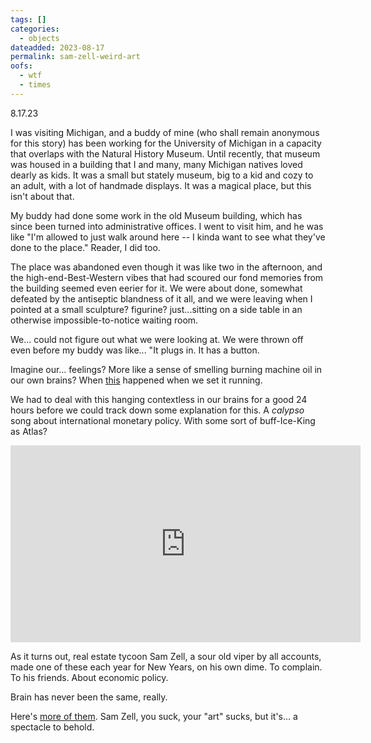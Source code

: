 ```yaml
---
tags: []
categories:
  - objects
dateadded: 2023-08-17
permalink: sam-zell-weird-art
oofs:
  - wtf
  - times
---
```

8.17.23

I was visiting Michigan, and a buddy of mine (who shall remain anonymous for this story) has been working for the University of Michigan in a capacity that overlaps with the Natural History Museum. Until recently, that museum was housed in a building that I and many, many Michigan natives loved dearly as kids. It was a small but stately museum, big to a kid and cozy to an adult, with a lot of handmade displays. It was a magical place, but this isn't about that.

My buddy had done some work in the old Museum building, which has since been turned into administrative offices. I went to visit him, and he was like "I'm allowed to just walk around here -- I kinda want to see what they've done to the place." Reader, I did too.

The place was abandoned even though it was like two in the afternoon, and the high-end-Best-Western vibes that had scoured our fond memories from the building seemed even eerier for it. We were about done, somewhat defeated by the antiseptic blandness of it all, and we were leaving when I pointed at a small sculpture? figurine? just...sitting on a side table in an otherwise impossible-to-notice waiting room.

We... could not figure out what we were looking at. We were thrown off even before my buddy was like... "It plugs in. It has a button.

Imagine our... feelings? More like a sense of smelling burning machine oil in our own brains? When [this](https://drive.google.com/file/d/1eym082C0stDcfmZ2Fg7-VxkMRUpcZsWJ/view?usp=drive_link) happened when we set it running.

We had to deal with this hanging contextless in our brains for a good 24 hours before we could track down some explanation for this. A *calypso* song about international monetary policy. With some sort of buff-Ice-King as Atlas?

<iframe width="560" height="315" src="https://www.youtube.com/embed/J2g0Ca9NYj0?si=x-kLFC3Iog0EM0pO" title="YouTube video player" frameborder="0" allow="accelerometer; autoplay; clipboard-write; encrypted-media; gyroscope; picture-in-picture; web-share" referrerpolicy="strict-origin-when-cross-origin" allowfullscreen></iframe>

As it turns out, real estate tycoon Sam Zell, a sour old viper by all accounts, made one of these each year for New Years, on his own dime. To complain. To his friends. About economic policy.

Brain has never been the same, really.

Here's [more of them](https://www.youtube.com/playlist?list=PLlsggjgRAuDv8vETV8DHQqFeWGEK4Xme3). Sam Zell, you suck, your "art" sucks, but it's... a spectacle to behold.

